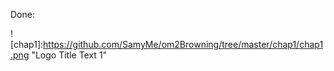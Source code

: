 
Done:

![chap1]:https://github.com/SamyMe/om2Browning/tree/master/chap1/chap1.png "Logo Title Text 1"

